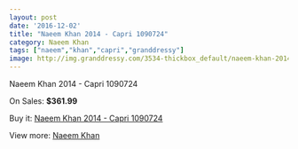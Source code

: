 ```yaml
---
layout: post
date: '2016-12-02'
title: "Naeem Khan 2014 - Capri 1090724"
category: Naeem Khan
tags: ["naeem","khan","capri","granddressy"]
image: http://img.granddressy.com/3534-thickbox_default/naeem-khan-2014-capri-1090724.jpg
---
```

Naeem Khan 2014 - Capri 1090724

On Sales: **$361.99**
<a href="https://www.granddressy.com/en/naeem-khan/2953-naeem-khan-2014-capri-1090724.html"><amp-img layout="responsive" width="600" height="600" src="//img.granddressy.com/3534-thickbox_default/naeem-khan-2014-capri-1090724.jpg" alt="Naeem Khan 2014 - Capri 1090724 0" /></a>

Buy it: [Naeem Khan 2014 - Capri 1090724](https://www.granddressy.com/en/naeem-khan/2953-naeem-khan-2014-capri-1090724.html "Naeem Khan 2014 - Capri 1090724")

View more: [Naeem Khan](https://www.granddressy.com/en/102-naeem-khan "Naeem Khan")